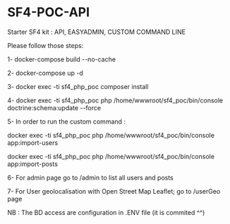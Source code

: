 # SF4-POC-API
Starter SF4 kit : API,  EASYADMIN, CUSTOM COMMAND LINE

Please follow those steps:

1- docker-compose build --no-cache 

2- docker-compose up -d

3- docker exec -ti sf4_php_poc composer install

4- docker exec -ti sf4_php_poc php /home/wwwroot/sf4_poc/bin/console doctrine:schema:update --force

5- In order to run the custom command : 

   docker exec -ti sf4_php_poc php /home/wwwroot/sf4_poc/bin/console app:import-users
   
   docker exec -ti sf4_php_poc php /home/wwwroot/sf4_poc/bin/console app:import-posts
   
6- For admin page go to /admin to list all users and posts
 
7- For User geolocalisation with Open Street Map Leaflet; go to /userGeo page
   
NB : The BD access are configuration in .ENV file (it is commited ^^)
